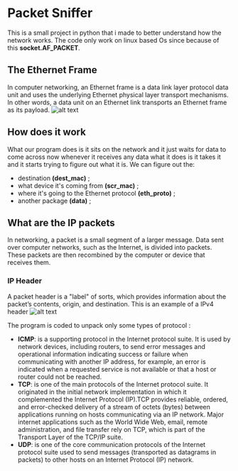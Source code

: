 # Packet Sniffer
This is a small project in python that i made to better understand how the network works. The code only work on linux based Os since because of this **socket.AF_PACKET**. 
## The Ethernet Frame
In computer networking, an Ethernet frame is a data link layer protocol data unit and uses the underlying Ethernet physical layer transport mechanisms. In other words, a data unit on an Ethernet link transports an Ethernet frame as its payload.
![alt text](C\Users\marco\Desktop\Dev_folders\Packet-sniffer\Ethernet_Frame.png)

## How does it work
What our program does is it sits on the network and it just waits for data to come across now
whenever it receives any data what it does is it takes it and it starts trying to figure out what it is. We can figure out the: 
- destination **(dest_mac)** ;
- what device it's coming from **(scr_mac)** ; 
- where it's going to the Ethernet protocol **(eth_proto)** ;
- another package **(data)** ;

## What are the IP packets
In networking, a packet is a small segment of a larger message. Data sent over computer networks, such as the Internet, is divided into packets. These packets are then recombined by the computer or device that receives them.
### IP Header
A packet header is a "label" of sorts, which provides information about the packet’s contents, origin, and destination.
This is an example of a IPv4 header
![alt text]()  

The program is coded to unpack only some types of protocol :
- **ICMP**: is a supporting protocol in the Internet protocol suite. It is used by network devices, including routers, to send error messages and operational information indicating success or failure when communicating with another IP address, for example, an error is indicated when a requested service is not available or that a host or router could not be reached.
- **TCP**: is one of the main protocols of the Internet protocol suite. It originated in the initial network implementation in which it complemented the Internet Protocol (IP).TCP provides reliable, ordered, and error-checked delivery of a stream of octets (bytes) between applications running on hosts communicating via an IP network. Major internet applications such as the World Wide Web, email, remote administration, and file transfer rely on TCP, which is part of the Transport Layer of the TCP/IP suite.
- **UDP**: is one of the core communication protocols of the Internet protocol suite used to send messages (transported as datagrams in packets) to other hosts on an Internet Protocol (IP) network.